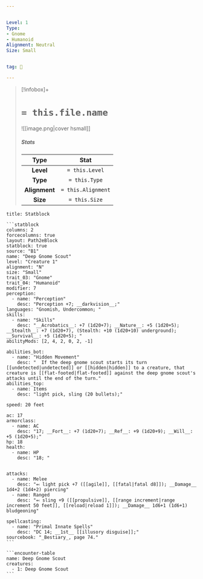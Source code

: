 ```yaml
---


Level: 1
Type:
- Gnome
- Humanoid
Alignment: Neutral
Size: Small


tag: 👹

---
```


> [!infobox]+
> #  `= this.file.name`
> ![[image.png|cover hsmall]]
> ##### Stats
> Type | Stat |
> :---:|:---:|
> **Level** | `= this.Level` |
> **Type** | `= this.Type` |
> **Alignment** | `= this.Alignment` |
> **Size** | `= this.Size` |



````ad-info
title: Statblock

```statblock
columns: 2
forcecolumns: true
layout: Path2eBlock
statblock: true
source: "B1"
name: "Deep Gnome Scout"
level: "Creature 1"
alignment: "N"
size: "Small"
trait_03: "Gnome"
trait_04: "Humanoid"
modifier: 7
perception:
  - name: "Perception"
    desc: "Perception +7; __darkvision__;"
languages: "Gnomish, Undercommon; "
skills:
  - name: "Skills"
    desc: "__Acrobatics__: +7 (1d20+7); __Nature__: +5 (1d20+5); __Stealth__: +7 (1d20+7), (Stealth: +10 (1d20+10) underground); __Survival__: +5 (1d20+5); "
abilityMods: [2, 4, 2, 0, 2, -1]

abilities_bot:
  - name: "Hidden Movement"
    desc: "  If the deep gnome scout starts its turn [[undetected|undetected]] or [[hidden|hidden]] to a creature, that creature is [[flat-footed|flat-footed]] against the deep gnome scout's attacks until the end of the turn."
abilities_top:
  - name: Items
    desc: "light pick, sling (20 bullets);"

speed: 20 feet

ac: 17
armorclass:
  - name: AC
    desc: "17; __Fort__: +7 (1d20+7); __Ref__: +9 (1d20+9); __Will__: +5 (1d20+5);"
hp: 18
health:
  - name: HP
    desc: "18; "


attacks:
  - name: Melee
    desc: "⬻ light pick +7 ([[agile]], [[fatal|fatal d8]]); __Damage__ 1d4+2 (1d4+2) piercing"
  - name: Ranged
    desc: "⬻ sling +9 ([[propulsive]], [[range increment|range increment 50 feet]], [[reload|reload 1]]); __Damage__ 1d6+1 (1d6+1) bludgeoning"

spellcasting:
  - name: "Primal Innate Spells"
    desc: "DC 14; __1st__ [[illusory disguise]];"
sourcebook: "_Bestiary_, page 74."
```

```encounter-table
name: Deep Gnome Scout
creatures:
  - 1: Deep Gnome Scout
```

````


